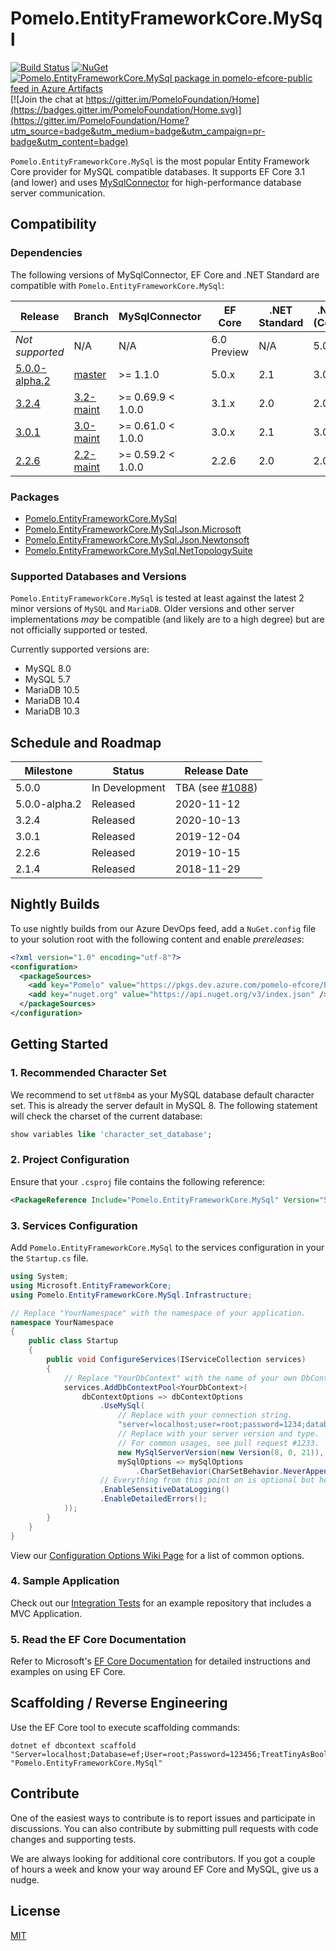 # Pomelo.EntityFrameworkCore.MySql

[![Build Status](https://dev.azure.com/pomelo-efcore/Pomelo.EntityFrameworkCore.MySql/_apis/build/status/PomeloFoundation.Pomelo.EntityFrameworkCore.MySql?branchName=master)](https://dev.azure.com/pomelo-efcore/Pomelo.EntityFrameworkCore.MySql/_build/latest?definitionId=1&branchName=master)
[![NuGet](https://img.shields.io/nuget/v/Pomelo.EntityFrameworkCore.MySql.svg?style=flat-square&label=nuget)](https://www.nuget.org/packages/Pomelo.EntityFrameworkCore.MySql/)
[![Pomelo.EntityFrameworkCore.MySql package in pomelo-efcore-public feed in Azure Artifacts](https://feeds.dev.azure.com/pomelo-efcore/e81f0b59-aba4-4055-8e18-e3f1a565942e/_apis/public/Packaging/Feeds/5f202e7e-2c62-4fc1-a18c-4025a32eabc8/Packages/54935cc0-f38b-4ddb-86d6-c812a8c92988/Badge)](https://dev.azure.com/pomelo-efcore/Pomelo.EntityFrameworkCore.MySql/_packaging?_a=package&feed=5f202e7e-2c62-4fc1-a18c-4025a32eabc8&package=54935cc0-f38b-4ddb-86d6-c812a8c92988&preferRelease=false)
[![Join the chat at https://gitter.im/PomeloFoundation/Home](https://badges.gitter.im/PomeloFoundation/Home.svg)](https://gitter.im/PomeloFoundation/Home?utm_source=badge&utm_medium=badge&utm_campaign=pr-badge&utm_content=badge)

`Pomelo.EntityFrameworkCore.MySql` is the most popular Entity Framework Core provider for MySQL compatible databases. It supports EF Core 3.1 (and lower) and uses [MySqlConnector](https://mysqlconnector.net/) for high-performance database server communication.

## Compatibility

### Dependencies

The following versions of MySqlConnector, EF Core and .NET Standard are compatible with `Pomelo.EntityFrameworkCore.MySql`:

Release | Branch | MySqlConnector | EF Core | .NET Standard | .NET (Core) | .NET Framework
--- | --- | --- | --- | --- | --- | ---
_Not supported_ | N/A | N/A | 6.0 Preview | N/A | 5.0 | N/A
[5.0.0-alpha.2](https://www.nuget.org/packages/Pomelo.EntityFrameworkCore.MySql/5.0.0-alpha.2) | [master](https://github.com/PomeloFoundation/Pomelo.EntityFrameworkCore.MySql/tree/master) | >= 1.1.0 | 5.0.x | 2.1 | 3.0+ | N/A
[3.2.4](https://www.nuget.org/packages/Pomelo.EntityFrameworkCore.MySql/3.2.4) | [3.2-maint](https://github.com/PomeloFoundation/Pomelo.EntityFrameworkCore.MySql/tree/3.2-maint) | >= 0.69.9 < 1.0.0 | 3.1.x | 2.0 | 2.0+ | 4.6.1+
[3.0.1](https://www.nuget.org/packages/Pomelo.EntityFrameworkCore.MySql/3.0.1) | [3.0-maint](https://github.com/PomeloFoundation/Pomelo.EntityFrameworkCore.MySql/tree/3.0-maint) | >= 0.61.0 < 1.0.0 | 3.0.x | 2.1 | 3.0+ | N/A
[2.2.6](https://www.nuget.org/packages/Pomelo.EntityFrameworkCore.MySql/2.2.6) | [2.2-maint](https://github.com/PomeloFoundation/Pomelo.EntityFrameworkCore.MySql/tree/2.2-maint) | >= 0.59.2 < 1.0.0 | 2.2.6 | 2.0 | 2.0+ | 4.6.1+

### Packages

* [Pomelo.EntityFrameworkCore.MySql](https://www.nuget.org/packages/Pomelo.EntityFrameworkCore.MySql/)
* [Pomelo.EntityFrameworkCore.MySql.Json.Microsoft](https://www.nuget.org/packages/Pomelo.EntityFrameworkCore.MySql.Json.Microsoft/)
* [Pomelo.EntityFrameworkCore.MySql.Json.Newtonsoft](https://www.nuget.org/packages/Pomelo.EntityFrameworkCore.MySql.Json.Newtonsoft/)
* [Pomelo.EntityFrameworkCore.MySql.NetTopologySuite](https://www.nuget.org/packages/Pomelo.EntityFrameworkCore.MySql.NetTopologySuite/)

### Supported Databases and Versions

`Pomelo.EntityFrameworkCore.MySql` is tested at least against the latest 2 minor versions of `MySQL` and `MariaDB`. Older versions and other server implementations _may_ be compatible (and likely are to a high degree) but are not officially supported or tested.

Currently supported versions are:

- MySQL 8.0
- MySQL 5.7
- MariaDB 10.5
- MariaDB 10.4
- MariaDB 10.3

## Schedule and Roadmap

Milestone | Status | Release Date
----------|--------|-------------
5.0.0 | In Development | TBA (see [#1088](https://github.com/PomeloFoundation/Pomelo.EntityFrameworkCore.MySql/issues/1088))
5.0.0-alpha.2 | Released | 2020-11-12
3.2.4 | Released | 2020-10-13
3.0.1 | Released | 2019-12-04
2.2.6 | Released | 2019-10-15
2.1.4 | Released | 2018-11-29

## Nightly Builds

To use nightly builds from our Azure DevOps feed, add a `NuGet.config` file to your solution root with the following content and enable _prereleases_:

```xml
<?xml version="1.0" encoding="utf-8"?>
<configuration>
  <packageSources>
    <add key="Pomelo" value="https://pkgs.dev.azure.com/pomelo-efcore/Pomelo.EntityFrameworkCore.MySql/_packaging/pomelo-efcore-public/nuget/v3/index.json" />
    <add key="nuget.org" value="https://api.nuget.org/v3/index.json" />
  </packageSources>
</configuration>
```

## Getting Started

### 1. Recommended Character Set

We recommend to set `utf8mb4` as your MySQL database default character set. This is already the server default in MySQL 8. The following statement will check the charset of the current database:

```sql
show variables like 'character_set_database';
```

### 2. Project Configuration

Ensure that your `.csproj` file contains the following reference:

```xml
<PackageReference Include="Pomelo.EntityFrameworkCore.MySql" Version="5.0.0-alpha.2" />
```

### 3. Services Configuration

Add `Pomelo.EntityFrameworkCore.MySql` to the services configuration in your the `Startup.cs` file.

```csharp
using System;
using Microsoft.EntityFrameworkCore;
using Pomelo.EntityFrameworkCore.MySql.Infrastructure;

// Replace "YourNamespace" with the namespace of your application.
namespace YourNamespace
{
    public class Startup
    {
        public void ConfigureServices(IServiceCollection services)
        {
            // Replace "YourDbContext" with the name of your own DbContext derived class.
            services.AddDbContextPool<YourDbContext>(
                dbContextOptions => dbContextOptions
                    .UseMySql(
                        // Replace with your connection string.
                        "server=localhost;user=root;password=1234;database=ef",
                        // Replace with your server version and type.
                        // For common usages, see pull request #1233.
                        new MySqlServerVersion(new Version(8, 0, 21)), // use MariaDbServerVersion for MariaDB
                        mySqlOptions => mySqlOptions
                            .CharSetBehavior(CharSetBehavior.NeverAppend))
                    // Everything from this point on is optional but helps with debugging.
                    .EnableSensitiveDataLogging()
                    .EnableDetailedErrors();
            ));
        }
    }
}
```

View our [Configuration Options Wiki Page](https://github.com/PomeloFoundation/Pomelo.EntityFrameworkCore.MySql/wiki/Configuration-Options) for a list of common options.

### 4. Sample Application

Check out our [Integration Tests](https://github.com/PomeloFoundation/Pomelo.EntityFrameworkCore.MySql/tree/master/test/EFCore.MySql.IntegrationTests) for an example repository that includes a MVC Application.

### 5. Read the EF Core Documentation

Refer to Microsoft's [EF Core Documentation](https://docs.microsoft.com/en-us/ef/core/) for detailed instructions and examples on using EF Core.

## Scaffolding / Reverse Engineering

Use the EF Core tool to execute scaffolding commands:

```
dotnet ef dbcontext scaffold "Server=localhost;Database=ef;User=root;Password=123456;TreatTinyAsBoolean=true;" "Pomelo.EntityFrameworkCore.MySql"
```

## Contribute

One of the easiest ways to contribute is to report issues and participate in discussions. You can also contribute by submitting pull requests with code changes and supporting tests.

We are always looking for additional core contributors. If you got a couple of hours a week and know your way around EF Core and MySQL, give us a nudge.

## License

[MIT](https://github.com/PomeloFoundation/Pomelo.EntityFrameworkCore.MySql/blob/master/LICENSE)

